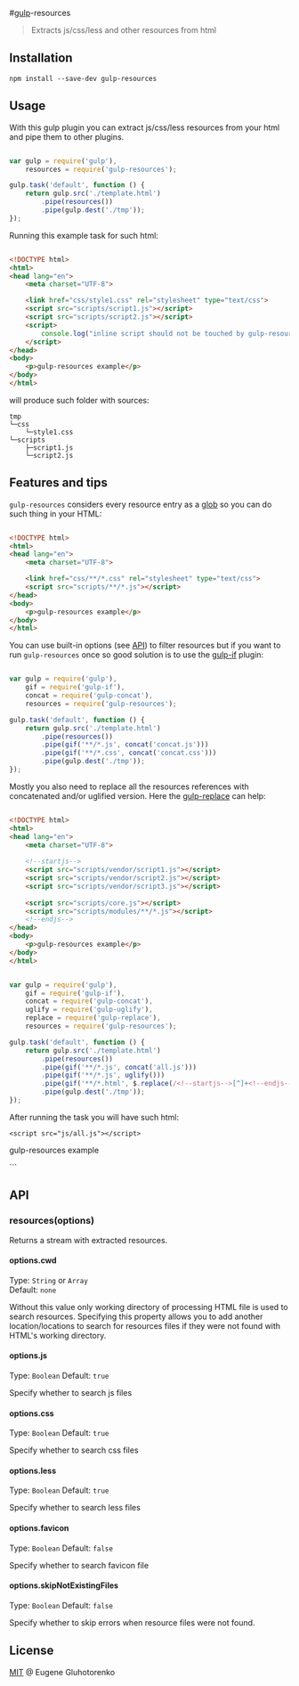 #[gulp](https://github.com/wearefractal/gulp)-resources

> Extracts js/css/less and other resources from html

## Installation

```
npm install --save-dev gulp-resources
```

## Usage

With this gulp plugin you can extract js/css/less resources from your html and pipe them to other plugins.

```js

var gulp = require('gulp'),
    resources = require('gulp-resources');

gulp.task('default', function () {
    return gulp.src('./template.html')
        .pipe(resources())
        .pipe(gulp.dest('./tmp'));
});
```

Running this example task for such html:

```html

<!DOCTYPE html>
<html>
<head lang="en">
    <meta charset="UTF-8">

	<link href="css/style1.css" rel="stylesheet" type="text/css">
    <script src="scripts/script1.js"></script>
    <script src="scripts/script2.js"></script>
    <script>
        console.log("inline script should not be touched by gulp-resources");
    </script>
</head>
<body>
    <p>gulp-resources example</p>
</body>
</html>
```

will produce such folder with sources:

```
tmp
└─css
    └─style1.css
└─scripts
    ├─script1.js
    └─script2.js
```

## Features and tips

`gulp-resources` considers every resource entry as a [glob](https://github.com/isaacs/node-glob) so you can do such thing in your HTML:

```html

<!DOCTYPE html>
<html>
<head lang="en">
    <meta charset="UTF-8">

	<link href="css/**/*.css" rel="stylesheet" type="text/css">
    <script src="scripts/**/*.js"></script>
</head>
<body>
    <p>gulp-resources example</p>
</body>
</html>
```

You can use built-in options (see [API](#optionsjs)) to filter resources but if you want to run `gulp-resources` once so good solution is to use the [gulp-if](https://github.com/robrich/gulp-if) plugin:

```js

var gulp = require('gulp'),
    gif = require('gulp-if'),
    concat = require('gulp-concat'),
    resources = require('gulp-resources');

gulp.task('default', function () {
    return gulp.src('./template.html')
        .pipe(resources())
        .pipe(gif('**/*.js', concat('concat.js')))
        .pipe(gif('**/*.css', concat('concat.css')))
        .pipe(gulp.dest('./tmp'));
});
```

Mostly you also need to replace all the resources references with concatenated and/or uglified version. Here the [gulp-replace](https://github.com/lazd/gulp-replace) can help:

```html

<!DOCTYPE html>
<html>
<head lang="en">
    <meta charset="UTF-8">
    
    <!--startjs-->
    <script src="scripts/vendor/script1.js"></script>
    <script src="scripts/vendor/script2.js"></script>
    <script src="scripts/vendor/script3.js"></script>
    
    <script src="scripts/core.js"></script>
    <script src="scripts/modules/**/*.js"></script>
    <!--endjs-->
</head>
<body>
    <p>gulp-resources example</p>
</body>
</html>
```

```js

var gulp = require('gulp'),
    gif = require('gulp-if'),
    concat = require('gulp-concat'),
    uglify = require('gulp-uglify'),
    replace = require('gulp-replace'),
    resources = require('gulp-resources');

gulp.task('default', function () {
    return gulp.src('./template.html')
        .pipe(resources())
        .pipe(gif('**/*.js', concat('all.js')))
        .pipe(gif('**/*.js', uglify()))
        .pipe(gif('**/*.html', $.replace(/<!--startjs-->[^]+<!--endjs-->/, '<script src="js/all.js"></script>')))
        .pipe(gulp.dest('./tmp'));
});
```

After running the task you will have such html:

<!DOCTYPE html>
<html>
<head lang="en">
    <meta charset="UTF-8">
    
    <script src="js/all.js"></script>
</head>
<body>
    <p>gulp-resources example</p>
</body>
</html>
```

## API

### resources(options)

Returns a stream with extracted resources.

#### options.cwd

Type: `String` or `Array`  
Default: `none`  

Without this value only working directory of processing HTML file is used to search resources. 
Specifying this property allows you to add another location/locations to search for resources files if they were not found with HTML's working directory.

#### options.js

Type: `Boolean`
Default: `true`  

Specify whether to search js files

#### options.css

Type: `Boolean`
Default: `true`  

Specify whether to search css files

#### options.less

Type: `Boolean`
Default: `true`  

Specify whether to search less files

#### options.favicon

Type: `Boolean`
Default: `false`  

Specify whether to search favicon file

#### options.skipNotExistingFiles
Type: `Boolean` 
Default: `false`

Specify whether to skip errors when resource files were not found.

## License

[MIT](http://en.wikipedia.org/wiki/MIT_License) @ Eugene Gluhotorenko
